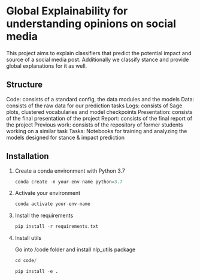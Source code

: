 # Global Explainability for understanding opinions on social media

This project aims to explain classifiers that predict the potential impact and source of a social media post.
Additionally we classify stance and provide global explanations for it as well.

## Structure

Code: consists of a standard config, the data modules and the models
Data: consists of the raw data for our prediction tasks
Logs: consists of Sage plots, clustered vocabularies and model checkpoints
Presentation: consists of the final presentation of the project
Report: consists of the final report of the project
Previous work: consists of the repository of former students working on a similar task
Tasks: Notebooks for training and analyzing the models designed for stance & impact prediction

## Installation

1. Create a conda environment with Python 3.7

    ```python
    conda create -n your-env-name python=3.7
    ```

2. Activate your environment

    ```python
    conda activate your-env-name
    ```

3. Install the requirements

    ```python
    pip install -r requirements.txt
    ```

4. Install utils

    Go into /code folder and install nlp_utils package

    ```python
    cd code/

    pip install -e .
    ```

